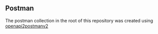 ## Postman

The postman collection in the root of this repository was created using [openapi2postmanv2](https://github.com/postmanlabs/openapi-to-postman)
